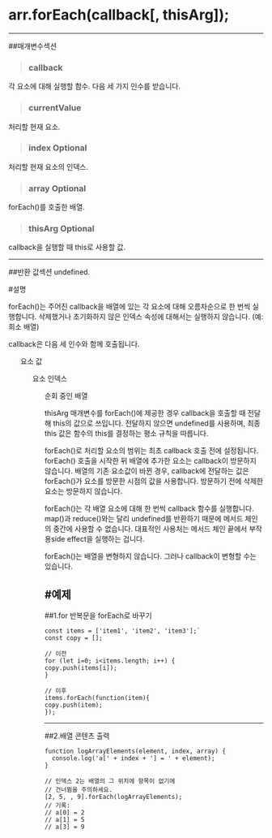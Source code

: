 arr.forEach(callback[, thisArg]);
====

----
##매개변수섹션

>### callback
각 요소에 대해 실행할 함수. 다음 세 가지 인수를 받습니다.

>### currentValue
처리할 현재 요소.

>### index Optional
처리할 현재 요소의 인덱스.

>### array Optional
forEach()를 호출한 배열.

>### thisArg Optional
callback을 실행할 때 this로 사용할 값.

----
##반환 값섹션 
undefined.

#설명

forEach()는 주어진 callback을 배열에 있는 각 요소에 대해 오름차순으로 한 번씩 실행합니다. 삭제했거나 초기화하지 않은 인덱스 속성에 대해서는 실행하지 않습니다. (예: 희소 배열)

callback은 다음 세 인수와 함께 호출됩니다.

<ul>요소 값
<ul>요소 인덱스
<ul>순회 중인 배열

thisArg 매개변수를 forEach()에 제공한 경우 callback을 호출할 때 전달해 this의 값으로 쓰입니다. 전달하지 않으면 undefined를 사용하며, 최종 this 값은 함수의 this를 결정하는 평소 규칙을 따릅니다.

forEach()로 처리할 요소의 범위는 최초 callback 호출 전에 설정됩니다. forEach() 호출을 시작한 뒤 배열에 추가한 요소는 callback이 방문하지 않습니다. 배열의 기존 요소값이 바뀐 경우, callback에 전달하는 값은 forEach()가 요소를 방문한 시점의 값을 사용합니다. 방문하기 전에 삭제한 요소는 방문하지 않습니다.

forEach()는 각 배열 요소에 대해 한 번씩 callback 함수를 실행합니다. map()과 reduce()와는 달리 undefined를 반환하기 때문에 메서드 체인의 중간에 사용할 수 없습니다. 대표적인 사용처는 메서드 체인 끝에서 부작용side effect을 실행하는 겁니다.

forEach()는 배열을 변형하지 않습니다. 그러나 callback이 변형할 수는 있습니다.

#예제
----
##1.for 반복문을 forEach로 바꾸기

    const items = ['item1', 'item2', 'item3'];`
    const copy = [];

    // 이전
    for (let i=0; i<items.length; i++) {
    copy.push(items[i]);
    }

    // 이후
    items.forEach(function(item){
    copy.push(item);
    });
----
##2.배열 콘텐츠 출력

    function logArrayElements(element, index, array) {
      console.log('a[' + index + '] = ' + element);
    }
    
    // 인덱스 2는 배열의 그 위치에 항목이 없기에
    // 건너뜀을 주의하세요.
    [2, 5, , 9].forEach(logArrayElements);
    // 기록:
    // a[0] = 2
    // a[1] = 5
    // a[3] = 9